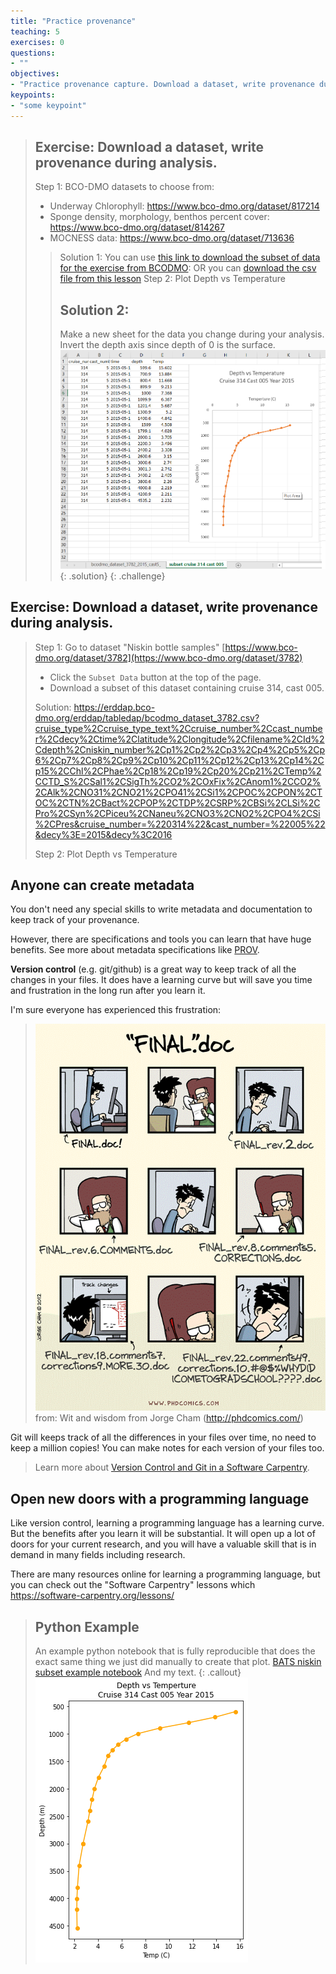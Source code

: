 ```yaml
---
title: "Practice provenance"
teaching: 5
exercises: 0
questions:
- ""
objectives:
- "Practice provenance capture. Download a dataset, write provenance during analysis"
keypoints:
- "some keypoint"
---
```


> ## Exercise: Download a dataset, write provenance during analysis.
>
> Step 1: BCO-DMO datasets to choose from:
>
> - Underway Chlorophyll: https://www.bco-dmo.org/dataset/817214
> - Sponge density, morphology, benthos percent cover: https://www.bco-dmo.org/dataset/814267 
> - MOCNESS data: https://www.bco-dmo.org/dataset/713636 
>
> >  Solution 1:
> >  You can use [this link to download the subset of data for the exercise from BCODMO](https://erddap.bco-dmo.org/erddap/tabledap/bcodmo_dataset_3782.csv?cruise_type%2Ccruise_type_text%2Ccruise_number%2Ccast_number%2Cdecy%2Ctime%2Clatitude%2Clongitude%2Cfilename%2CId%2Cdepth%2Cniskin_number%2Cp1%2Cp2%2Cp3%2Cp4%2Cp5%2Cp6%2Cp7%2Cp8%2Cp9%2Cp10%2Cp11%2Cp12%2Cp13%2Cp14%2Cp15%2CChl%2CPhae%2Cp18%2Cp19%2Cp20%2Cp21%2CTemp%2CCTD_S%2CSal1%2CSigTh%2CO2%2COxFix%2CAnom1%2CCO2%2CAlk%2CNO31%2CNO21%2CPO41%2CSi1%2CPOC%2CPON%2CTOC%2CTN%2CBact%2CPOP%2CTDP%2CSRP%2CBSi%2CLSi%2CPro%2CSyn%2CPiceu%2CNaneu%2CNO3%2CNO2%2CPO4%2CSi%2CPres&cruise_number=%220314%22&cast_number=%22005%22&decy%3E=2015&decy%3C2016): 
> > OR you can [download the csv file from this lesson](https://raw.githubusercontent.com/BCODMO/workshop_bios_oceanographic_data_reuse/gh-pages/files/bcodmo_dataset_3782_2015_cast5_cruise314_orig.csv)
> Step 2: Plot Depth vs Temperature
> > ## Solution 2:
> > Make a new sheet for the data you change during your analysis.
> > Invert the depth axis since depth of 0 is the surface.
> > ![analysis sheet in excel](../fig/depth_vs_temp_sheet.png)
> {: .solution}
> {: .challenge}


## Exercise: Download a dataset, write provenance during analysis.

> Step 1: Go to dataset  "Niskin bottle samples" [https://www.bco-dmo.org/dataset/3782](https://www.bco-dmo.org/dataset/3782)
> 
> - Click the `Subset Data` button at the top of the page.
> - Download a subset of this dataset containing cruise 314, cast 005.
> 
> Solution: https://erddap.bco-dmo.org/erddap/tabledap/bcodmo_dataset_3782.csv?cruise_type%2Ccruise_type_text%2Ccruise_number%2Ccast_number%2Cdecy%2Ctime%2Clatitude%2Clongitude%2Cfilename%2CId%2Cdepth%2Cniskin_number%2Cp1%2Cp2%2Cp3%2Cp4%2Cp5%2Cp6%2Cp7%2Cp8%2Cp9%2Cp10%2Cp11%2Cp12%2Cp13%2Cp14%2Cp15%2CChl%2CPhae%2Cp18%2Cp19%2Cp20%2Cp21%2CTemp%2CCTD_S%2CSal1%2CSigTh%2CO2%2COxFix%2CAnom1%2CCO2%2CAlk%2CNO31%2CNO21%2CPO41%2CSi1%2CPOC%2CPON%2CTOC%2CTN%2CBact%2CPOP%2CTDP%2CSRP%2CBSi%2CLSi%2CPro%2CSyn%2CPiceu%2CNaneu%2CNO3%2CNO2%2CPO4%2CSi%2CPres&cruise_number=%220314%22&cast_number=%22005%22&decy%3E=2015&decy%3C2016
>
> Step 2: Plot Depth vs Temperature


## Anyone can create metadata

You don't need any special skills to write metadata and documentation to keep track of your provenance.  

However, there are specifications and tools you can learn that have huge benefits.   See more about metadata specifications like [PROV](https://www.w3.org/2001/sw/wiki/PROV).

**Version control** (e.g. git/github) is a great way to keep track of all the changes in your files.  It does have a learning curve but will save you time and frustration in the long run after you learn it. 

I'm sure everyone has experienced this frustration:

> ![version_control_meme](../fig/ew-versions.png)
> from: Wit and wisdom from Jorge Cham (http://phdcomics.com/)

Git will keeps track of all the differences in your files over time, no need to keep a million copies!  You can make notes for each version of your files too.

> Learn more about [Version Control and Git in a Software Carpentry](https://swcarpentry.github.io/git-novice/).

## Open new doors with a programming language

Like version control, learning a programming language has a learning curve.  But the benefits after you learn it will be substantial.  It will open up a lot of doors for your current research, and you will have a valuable skill that is in demand in many fields including research.

There are many resources online for learning a programming language, but you can check out the "Software Carpentry" lessons which https://software-carpentry.org/lessons/

> ## Python Example
> An example python notebook that is fully reproducible that does the exact same thing we just did manually to create that plot.
> [BATS niskin subset example notebook](https://gist.github.com/adyork/2bc800067156b54fab855c389bd1a163#file-bats_niskin_subset_example-ipynb)
> And my text.
{: .callout}
>  ![analysis sheet in excel](../fig/depth_vs_temp_python.png)
